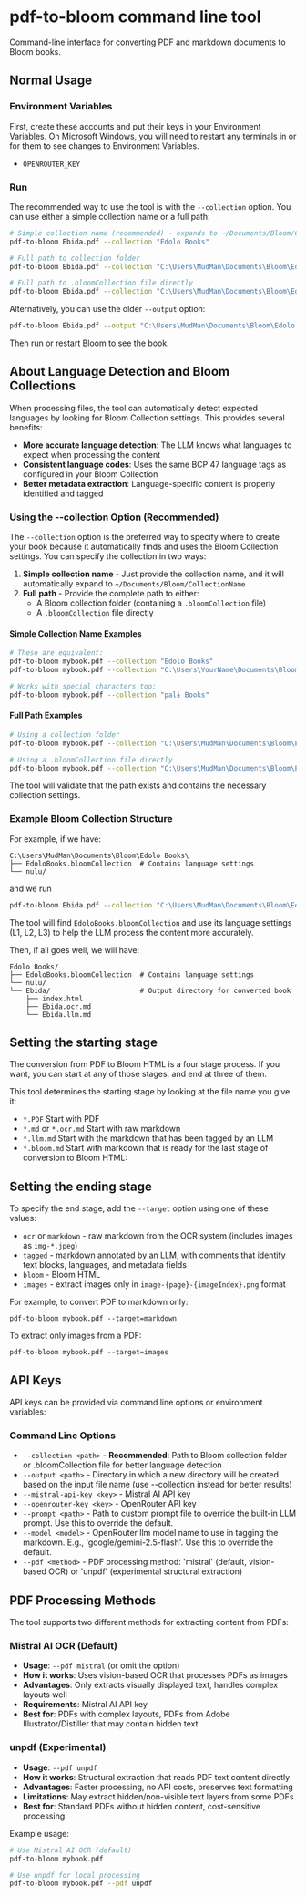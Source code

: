 # pdf-to-bloom command line tool

Command-line interface for converting PDF and markdown documents to Bloom books.

## Normal Usage

### Environment Variables

First, create these accounts and put their keys in your Environment Variables. On Microsoft Windows, you will need to restart any terminals in or for them to see changes to Environment Variables.

- `OPENROUTER_KEY`

### Run

The recommended way to use the tool is with the `--collection` option. You can use either a simple collection name or a full path:

```bash
# Simple collection name (recommended) - expands to ~/Documents/Bloom/CollectionName
pdf-to-bloom Ebida.pdf --collection "Edolo Books"

# Full path to collection folder
pdf-to-bloom Ebida.pdf --collection "C:\Users\MudMan\Documents\Bloom\Edolo Books"

# Full path to .bloomCollection file directly
pdf-to-bloom Ebida.pdf --collection "C:\Users\MudMan\Documents\Bloom\Edolo Books\EdoloBooks.bloomCollection"
```

Alternatively, you can use the older `--output` option:

```bash
pdf-to-bloom Ebida.pdf --output "C:\Users\MudMan\Documents\Bloom\Edolo Books"
```

Then run or restart Bloom to see the book.

## About Language Detection and Bloom Collections

When processing files, the tool can automatically detect expected languages by looking for Bloom Collection settings. This provides several benefits:

- **More accurate language detection**: The LLM knows what languages to expect when processing the content
- **Consistent language codes**: Uses the same BCP 47 language tags as configured in your Bloom Collection
- **Better metadata extraction**: Language-specific content is properly identified and tagged

### Using the --collection Option (Recommended)

The `--collection` option is the preferred way to specify where to create your book because it automatically finds and uses the Bloom Collection settings. You can specify the collection in two ways:

1. **Simple collection name** - Just provide the collection name, and it will automatically expand to `~/Documents/Bloom/CollectionName`
2. **Full path** - Provide the complete path to either:
   - A Bloom collection folder (containing a `.bloomCollection` file)
   - A `.bloomCollection` file directly

#### Simple Collection Name Examples

```bash
# These are equivalent:
pdf-to-bloom mybook.pdf --collection "Edolo Books"
pdf-to-bloom mybook.pdf --collection "C:\Users\YourName\Documents\Bloom\Edolo Books"

# Works with special characters too:
pdf-to-bloom mybook.pdf --collection "palɨ Books"
```

#### Full Path Examples

```bash
# Using a collection folder
pdf-to-bloom mybook.pdf --collection "C:\Users\MudMan\Documents\Bloom\Edolo Books"

# Using a .bloomCollection file directly
pdf-to-bloom mybook.pdf --collection "C:\Users\MudMan\Documents\Bloom\Edolo Books\EdoloBooks.bloomCollection"
```

The tool will validate that the path exists and contains the necessary collection settings.

### Example Bloom Collection Structure

For example, if we have:

```
C:\Users\MudMan\Documents\Bloom\Edolo Books\
├── EdoloBooks.bloomCollection  # Contains language settings
└── nulu/
```

and we run

```bash
pdf-to-bloom Ebida.pdf --collection "C:\Users\MudMan\Documents\Bloom\Edolo Books"
```

The tool will find `EdoloBooks.bloomCollection` and use its language settings (L1, L2, L3) to help the LLM process the content more accurately.

Then, if all goes well, we will have:

```
Edolo Books/
├── EdoloBooks.bloomCollection  # Contains language settings
└── nulu/
└── Ebida/                      # Output directory for converted book
    ├── index.html
    ├── Ebida.ocr.md
    └── Ebida.llm.md
```

## Setting the starting stage

The conversion from PDF to Bloom HTML is a four stage process. If you want, you can start at any of those stages, and end at three of them.

This tool determines the starting stage by looking at the file name you give it:

- `*.PDF` Start with PDF
- `*.md` or `*.ocr.md` Start with raw markdown
- `*.llm.md` Start with the markdown that has been tagged by an LLM
- `*.bloom.md` Start with markdown that is ready for the last stage of conversion to Bloom HTML:

## Setting the ending stage

To specify the end stage, add the `--target` option using one of these values:

- `ocr` or `markdown` - raw markdown from the OCR system (includes images as `img-*.jpeg`)
- `tagged` - markdown annotated by an LLM, with comments that identify text blocks, languages, and metadata fields
- `bloom` - Bloom HTML
- `images` - extract images only in `image-{page}-{imageIndex}.png` format

For example, to convert PDF to markdown only:

`pdf-to-bloom mybook.pdf --target=markdown`

To extract only images from a PDF:

`pdf-to-bloom mybook.pdf --target=images`

## API Keys

API keys can be provided via command line options or environment variables:

### Command Line Options

- `--collection <path>` - **Recommended**: Path to Bloom collection folder or .bloomCollection file for better language detection
- `--output <path>` - Directory in which a new directory will be created based on the input file name (use --collection instead for better results)
- `--mistral-api-key <key>` - Mistral AI API key
- `--openrouter-key <key>` - OpenRouter API key
- `--prompt <path>` - Path to custom prompt file to override the built-in LLM prompt. Use this to override the default.
- `--model <model>` - OpenRouter llm model name to use in tagging the markdown. E.g., 'google/gemini-2.5-flash'. Use this to override the default.
- `--pdf <method>` - PDF processing method: 'mistral' (default, vision-based OCR) or 'unpdf' (experimental structural extraction)

## PDF Processing Methods

The tool supports two different methods for extracting content from PDFs:

### Mistral AI OCR (Default)

- **Usage**: `--pdf mistral` (or omit the option)
- **How it works**: Uses vision-based OCR that processes PDFs as images
- **Advantages**: Only extracts visually displayed text, handles complex layouts well
- **Requirements**: Mistral AI API key
- **Best for**: PDFs with complex layouts, PDFs from Adobe Illustrator/Distiller that may contain hidden text

### unpdf (Experimental)

- **Usage**: `--pdf unpdf`
- **How it works**: Structural extraction that reads PDF text content directly
- **Advantages**: Faster processing, no API costs, preserves text formatting
- **Limitations**: May extract hidden/non-visible text layers from some PDFs
- **Best for**: Standard PDFs without hidden content, cost-sensitive processing

Example usage:

```bash
# Use Mistral AI OCR (default)
pdf-to-bloom mybook.pdf

# Use unpdf for local processing
pdf-to-bloom mybook.pdf --pdf unpdf
```
